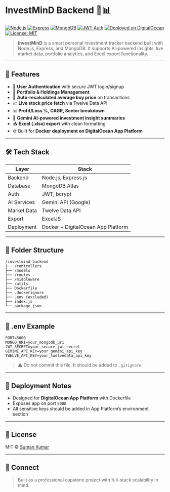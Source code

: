 # InvestMinD Backend 🧠📊

[![Node.js](https://img.shields.io/badge/Node.js-18.x-green?logo=node.js)](https://nodejs.org/)
[![Express](https://img.shields.io/badge/Express.js-Backend-lightgrey?logo=express)](https://expressjs.com/)
[![MongoDB](https://img.shields.io/badge/MongoDB-Atlas-green?logo=mongodb)](https://www.mongodb.com/atlas)
[![JWT Auth](https://img.shields.io/badge/Auth-JWT-blue)](https://jwt.io/)
[![Deployed on DigitalOcean](https://img.shields.io/badge/Deployment-DigitalOcean-blue?logo=digitalocean)](https://www.digitalocean.com/)
[![License: MIT](https://img.shields.io/badge/License-MIT-yellow.svg)](./LICENSE)

> **InvestMinD** is a smart personal investment tracker backend built with Node.js, Express, and MongoDB. It supports AI-powered insights, live market data, portfolio analytics, and Excel export functionality.

---

## 🚀 Features

- 🔐 **User Authentication** with secure JWT login/signup
- 📁 **Portfolio & Holdings Management**
- 🧮 **Auto-recalculated average buy price** on transactions
- 📈 **Live stock price fetch** via Twelve Data API
- 📊 **Profit/Loss %, CAGR, Sector breakdown**
- 🧠 **Gemini AI-powered investment insight summaries**
- 📥 **Excel (.xlsx) export** with clean formatting
- ⚙️ Built for **Docker deployment on DigitalOcean App Platform**

---

## 🛠️ Tech Stack

| Layer       | Stack |
|-------------|-------|
| Backend     | Node.js, Express.js |
| Database    | MongoDB Atlas |
| Auth        | JWT, bcrypt |
| AI Services | Gemini API (Google) |
| Market Data | Twelve Data API |
| Export      | ExcelJS |
| Deployment  | Docker + DigitalOcean App Platform |

---

## 📁 Folder Structure

```
/investmind-backend
├── /controllers
├── /models
├── /routes
├── /middleware
├── /utils
├── Dockerfile
├── .dockerignore
├── .env (excluded)
├── index.js
└── package.json
```

---

## 📄 .env Example

```env
PORT=5000
MONGO_URI=your_mongodb_uri
JWT_SECRET=your_secure_jwt_secret
GEMINI_API_KEY=your_gemini_api_key
TWELVE_API_KEY=your_twelvedata_api_key
```

> ⚠️ Do not commit this file. It should be added to `.gitignore`.

---

## 🚀 Deployment Notes

- Designed for **DigitalOcean App Platform** with Dockerfile
- Exposes app on port `5000`
- All sensitive keys should be added in App Platform’s environment section

---

## 📜 License

MIT © [Suman Kumar](https://github.com/SumanKumar5)

---

## 🤝 Connect

> Built as a professional capstone project with full-stack scalability in mind.